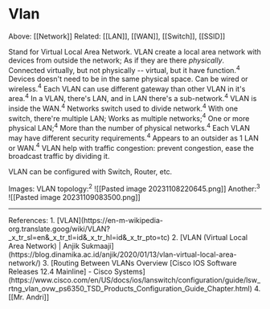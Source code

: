 # Vlan
Above: [[Network]]
Related: [[LAN]], [[WAN]], [[Switch]], [[SSID]]

Stand for Virtual Local Area Network.
VLAN create a local area network with devices from outside the network; As if they are there *physically*.
Connected virtually, but not physically -- virtual, but it have function.$^4$
Devices doesn't need to be in the same physical space.
Can be wired or wireless.$^4$
Each VLAN can use different gateway than other VLAN in it's area.$^4$
In a VLAN, there's LAN, and in LAN there's a sub-network.$^4$
VLAN is inside the WAN.$^4$
Networks switch used to divide network.$^4$
With one switch, there're multiple LAN; Works as multiple networks;$^4$ One or more physical LAN;$^4$
More than the number of physical networks.$^4$
Each VLAN may have different security requirements.$^4$
Appears to an outsider as 1 LAN or WAN.$^4$
VLAN help with traffic congestion: prevent congestion, ease the broadcast traffic by dividing it.

VLAN can be configured with Switch, Router, etc.

Images:
	VLAN topology:$^2$
	![[Pasted image 20231108220645.png]]
	Another:$^3$
	![[Pasted image 20231109083500.png]]

<hr>
References:
1. [VLAN](https://en-m-wikipedia-org.translate.goog/wiki/VLAN?_x_tr_sl=en&_x_tr_tl=id&_x_tr_hl=id&_x_tr_pto=tc)
2. [VLAN (Virtual Local Area Network) | Anjik Sukmaaji](https://blog.dinamika.ac.id/anjik/2020/01/13/vlan-virtual-local-area-network/)
3. [Routing Between VLANs Overview [Cisco IOS Software Releases 12.4 Mainline] - Cisco Systems](https://www.cisco.com/en/US/docs/ios/lanswitch/configuration/guide/lsw_rtng_vlan_ovw_ps6350_TSD_Products_Configuration_Guide_Chapter.html)
4. [[Mr. Andri]]